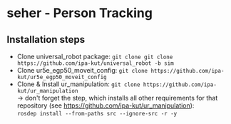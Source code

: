 # seher - Person Tracking

## Installation steps

* Clone universal_robot package: ```git clone git clone https://github.com/ipa-kut/universal_robot -b sim```
* Clone ur5e_egp50_moveit_config: ```git clone https://github.com/ipa-kut/ur5e_egp50_moveit_config```
* Clone & Install ur_manipulation: ```git clone https://github.com/ipa-kut/ur_manipulation ``` </br>
&rarr; don't forget the step, which installs all other requirements for that repository (see https://github.com/ipa-kut/ur_manipulation):</br>
```rosdep install --from-paths src --ignore-src -r -y```



